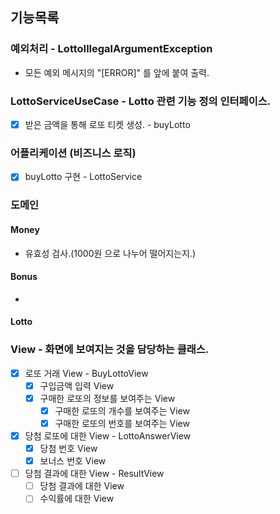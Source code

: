 ## 기능목록

### 예외처리 - LottoIllegalArgumentException
- 모든 예외 메시지의 "[ERROR]" 를 앞에 붙여 출력.

### LottoServiceUseCase - Lotto 관련 기능 정의 인터페이스.
- [X] 받은 금액을 통해 로또 티켓 생성. - buyLotto 

### 어플리케이션 (비즈니스 로직)
- [X] buyLotto 구현 - LottoService

### 도메인 
#### Money
- 유효성 검사.(1000원 으로 나누어 떨어지는지.)

#### Bonus
- 

#### Lotto

### View - 화면에 보여지는 것을 담당하는 클래스.
- [X] 로또 거래 View - BuyLottoView
  - [X] 구입금액 입력 View
  - [X] 구매한 로또의 정보를 보여주는 View
    - [X] 구매한 로또의 개수를 보여주는 View
    - [X] 구매한 로또의 번호를 보여주는 View

- [X] 당첨 로또에 대한 View - LottoAnswerView
  - [X] 당첨 번호 View
  - [X] 보너스 번호 View

- [ ] 당첨 결과에 대한 View - ResultView
  - [ ] 당첨 결과에 대한 View
  - [ ] 수익률에 대한 View
